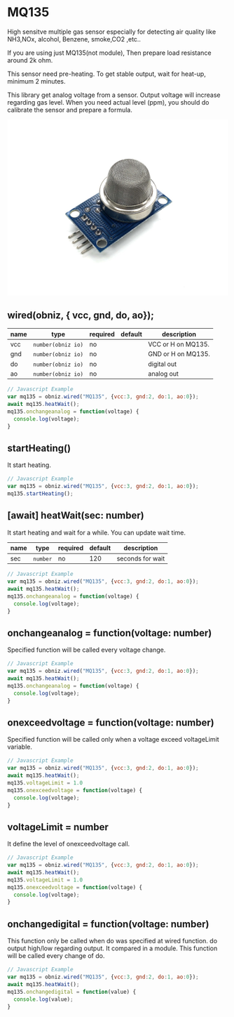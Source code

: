 # MQ135
High sensitve multiple gas sensor especially for detecting air quality like NH3,NOx, alcohol, Benzene, smoke,CO2 ,etc..

If you are using just MQ135(not module), Then prepare load resistance around 2k ohm.

This sensor need pre-heating. To get stable output, wait for heat-up, minimum 2 minutes.

This library get analog voltage from a sensor. Output voltage will increase regarding gas level. When you need actual level (ppm), you should do calibrate the sensor and prepare a formula.

![](./image.jpg)

## wired(obniz,  { vcc, gnd, do, ao});

name | type | required | default | description
--- | --- | --- | --- | ---
vcc | `number(obniz io)` | no |  &nbsp; | VCC or H on MQ135.
gnd | `number(obniz io)` | no |  &nbsp; | GND or H on MQ135.
do | `number(obniz io)` | no |  &nbsp; | digital out
ao | `number(obniz io)` | no | &nbsp;  | analog out


```Javascript
// Javascript Example
var mq135 = obniz.wired("MQ135", {vcc:3, gnd:2, do:1, ao:0});
await mq135.heatWait();
mq135.onchangeanalog = function(voltage) {
  console.log(voltage);
}
```

## startHeating()

It start heating.

```Javascript
// Javascript Example
var mq135 = obniz.wired("MQ135", {vcc:3, gnd:2, do:1, ao:0});
mq135.startHeating();
```

## [await] heatWait(sec: number)

It start heating and wait for a while.
You can update wait time.

name | type | required | default | description
--- | --- | --- | --- | ---
sec | `number` | no | 120 | seconds for wait

```Javascript
// Javascript Example
var mq135 = obniz.wired("MQ135", {vcc:3, gnd:2, do:1, ao:0});
await mq135.heatWait();
mq135.onchangeanalog = function(voltage) {
  console.log(voltage);
}
```

## onchangeanalog = function(voltage: number)

Specified function will be called every voltage change.

```Javascript
// Javascript Example
var mq135 = obniz.wired("MQ135", {vcc:3, gnd:2, do:1, ao:0});
await mq135.heatWait();
mq135.onchangeanalog = function(voltage) {
  console.log(voltage);
}
```

## onexceedvoltage = function(voltage: number)

Specified function will be called only when a voltage exceed voltageLimit variable.

```Javascript
// Javascript Example
var mq135 = obniz.wired("MQ135", {vcc:3, gnd:2, do:1, ao:0});
await mq135.heatWait();
mq135.voltageLimit = 1.0
mq135.onexceedvoltage = function(voltage) {
  console.log(voltage);
}
```

## voltageLimit = number

It define the level of onexceedvoltage call.

```Javascript
// Javascript Example
var mq135 = obniz.wired("MQ135", {vcc:3, gnd:2, do:1, ao:0});
await mq135.heatWait();
mq135.voltageLimit = 1.0
mq135.onexceedvoltage = function(voltage) {
  console.log(voltage);
}
```

## onchangedigital = function(voltage: number)

This function only be called when do was specified at wired function.
do output high/low regarding output. It compared in a module.
This function will be called every change of do.

```Javascript
// Javascript Example
var mq135 = obniz.wired("MQ135", {vcc:3, gnd:2, do:1, ao:0});
await mq135.heatWait();
mq135.onchangedigital = function(value) {
  console.log(value);
}
```